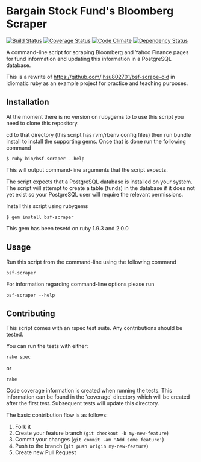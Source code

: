 # Bargain Stock Fund's Bloomberg Scraper

[![Build Status](https://secure.travis-ci.org/rurounijones/bsf-scraper.png)](http://travis-ci.org/rurounijones/bsf-scraper)
[![Coverage Status](https://coveralls.io/repos/rurounijones/bsf-scraper/badge.png?branch=master)](https://coveralls.io/r/rurounijones/bsf-scraper)
[![Code Climate](https://codeclimate.com/github/rurounijones/bsf-scraper.png)](https://codeclimate.com/github/rurounijones/bsf-scraper)
[![Dependency Status](https://gemnasium.com/rurounijones/bsf-scraper.png)](https://gemnasium.com/rurounijones/bsf-scraper)

A command-line script for scraping Bloomberg and Yahoo Finance pages for fund
information and updating this information in a PostgreSQL database.

This is a rewrite of https://github.com/jhsu802701/bsf-scrape-old in 
idiomatic ruby as an example project for practice and teaching purposes.

## Installation

At the moment there is no version on rubygems to to use this script you
need to clone this repository.

cd to that directory (this script has rvm/rbenv config files) then run bundle
install to install the supporting gems. Once that is done run the following 
command

    $ ruby bin/bsf-scraper --help

This will output command-line arguments that the script expects.

The script expects that a PostgreSQL database is installed on your 
system. The script will attempt to create a table (funds) in the 
database if it does not yet exist so your PostgreSQL user will 
require the relevant permissions.

Install this script using rubygems

    $ gem install bsf-scraper

This gem has been tesetd on ruby 1.9.3 and 2.0.0

## Usage

Run this script from the command-line using the following command

    bsf-scraper

For information regarding command-line options please run

    bsf-scraper --help

## Contributing

This script comes with an rspec test suite. Any contributions should be tested.

You can run the tests with either:

    rake spec

or

    rake

Code coverage information is created when running the tests. This information 
can be found in the 'coverage' directory which will be created after the
first test. Subsequent tests will update this directory.

The basic contribution flow is as follows:

1. Fork it
2. Create your feature branch (`git checkout -b my-new-feature`)
3. Commit your changes (`git commit -am 'Add some feature'`)
4. Push to the branch (`git push origin my-new-feature`)
5. Create new Pull Request
